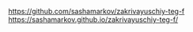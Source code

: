 https://github.com/sashamarkov/zakrivayuschiy-teg-f
https://sashamarkov.github.io/zakrivayuschiy-teg-f/